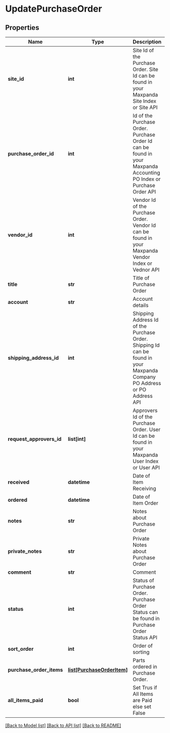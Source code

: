 # UpdatePurchaseOrder

## Properties
Name | Type | Description | Notes
------------ | ------------- | ------------- | -------------
**site_id** | **int** | Site Id of the Purchase Order. Site Id can be found in your Maxpanda Site Index or Site API | 
**purchase_order_id** | **int** | Id of the Purchase Order. Purchase Order Id can be found in your Maxpanda Accounting PO Index or Purchase Order API | 
**vendor_id** | **int** | Vendor Id of the Purchase Order. Vendor Id can be found in your Maxpanda Vendor Index or Vednor API | 
**title** | **str** | Title of Purchase Order | 
**account** | **str** | Account details | [optional] 
**shipping_address_id** | **int** | Shipping Address Id of the Purchase Order. Shipping Id can be found in your Maxpanda Company PO Address or PO Address API | 
**request_approvers_id** | **list[int]** | Approvers Id of the Purchase Order. User Id can be found in your Maxpanda User Index or User API | 
**received** | **datetime** | Date of Item Receiving | [optional] 
**ordered** | **datetime** | Date of Item Order | [optional] 
**notes** | **str** | Notes about Purchase Order | [optional] 
**private_notes** | **str** | Private Notes about Purchase Order | [optional] 
**comment** | **str** | Comment | [optional] 
**status** | **int** | Status of Purchase Order. Purchase Order Status can be found in Purchase Order Status API | 
**sort_order** | **int** | Order of sorting | [optional] 
**purchase_order_items** | [**list[PurchaseOrderItem]**](PurchaseOrderItem.md) | Parts ordered in Purchase Order. | [optional] 
**all_items_paid** | **bool** | Set Trus if All Items are Paid else set False | [optional] 

[[Back to Model list]](../README.md#documentation-for-models) [[Back to API list]](../README.md#documentation-for-api-endpoints) [[Back to README]](../README.md)

